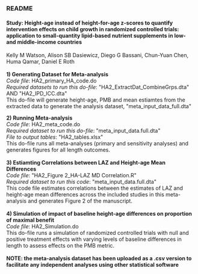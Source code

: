 ### README

#### Study: Height-age instead of height-for-age z-scores to quantify intervention effects on child growth in randomized controlled trials: application to small-quantity lipid-based nutrient supplements in low- and middle-income countries <br/>
Kelly M Watson, Alison SB Dasiewicz, Diego G Bassani, Chun-Yuan Chen, Huma Qamar, Daniel E Roth<br/>
<br/>
**1) Generating Dataset for Meta-analysis**<br/>
*Code file*: HA2_primary_HA_code.do  <br/>
*Required datasets to run this do-file*: "HA2_ExtractDat_CombineGrps.dta" AND "HA2_IPD_ICC.dta" <br/>
This do-file will generate height-age, PMB and mean estiamtes from the extracted data to generate the analysis dataset, "meta_input_data_full.dta" <br/>

**2) Running Meta-analysis**<br/>
*Code file*: HA2_meta_code.do<br/>
*Required dataset to run this do-file*: "meta_input_data.full.dta"<br/>
*File to output tables*: "HA2_tables.xlsx"<br/>
This do-file runs all meta-analyses (primary and sensitivity analyses) and generates figures for all length outcomes.<br/>
<br/>
**3) Estiamting Correlations between LAZ and Height-age Mean Differences**<br/>
*Code file*: "HA2_Figure 2_HA-LAZ MD Correlation.R"<br/>
*Required dataset to run this code*: "meta_input_data.full.dta" <br/>
This code file estimates correlations between the estimates of LAZ and height-age mean differences across the included studies in this meta-analysis and generates Figure 2 of the manuscript.<br/>
<br/>
**4) Simulation of impact of baseline height-age differences on proportion of maximal benefit**<br/>
*Code file*: HA2_Simulation.do<br/>
This do-file runs a simulation of randomized controlled trials with null and positive treatment effects with varying levels of baseline differences in length to assess effects on the PMB metric.<br/>
<br/>
**NOTE: the meta-analysis dataset has been uploaded as a .csv version to facilitate any independent analyses using other statistical software**

